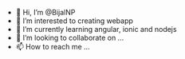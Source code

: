 - 👋 Hi, I’m @BijalNP
- 👀 I’m interested to creating webapp 
- 🌱 I’m currently learning angular, ionic and nodejs
- 💞️ I’m looking to collaborate on ...
- 📫 How to reach me ...

<!---
BijalNP/BijalNP is a ✨ special ✨ repository because its `README.md` (this file) appears on your GitHub profile.
You can click the Preview link to take a look at your changes.
--->
